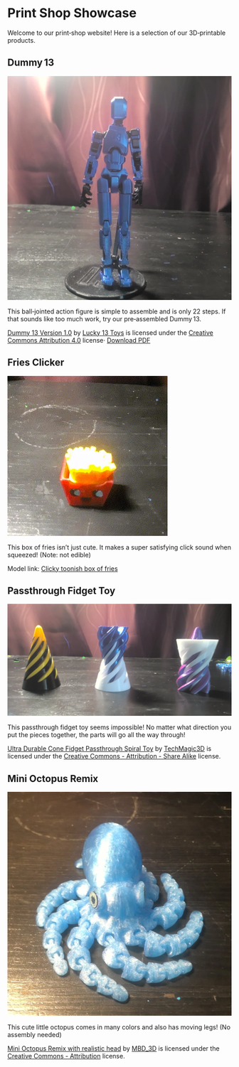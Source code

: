 # Print Shop Showcase

Welcome to our print‑shop website! Here is a selection of our 3D‑printable products.

## Dummy 13
![Dummy 13](assets/dummy_13.webp)

This ball‑jointed action figure is simple to assemble and is only 22 steps. If that sounds like too much work, try our pre‑assembled Dummy 13.

[Dummy 13 Version 1.0](https://www.printables.com/model/981111-dummy-13-version-10) by [Lucky 13 Toys](https://www.lucky13toys.com/) is licensed under the [Creative Commons Attribution 4.0](https://creativecommons.org/licenses/by/4.0/) license·
[Download PDF](assets/dummy-13-v1_0-assembly-guide.pdf)

## Fries Clicker
![Fries Clicker](assets/fries_clicker.webp)

This box of fries isn’t just cute. It makes a super satisfying click sound when squeezed! (Note: not edible)

Model link: [Clicky toonish box of fries](https://makerworld.com/en/models/1231254-clicky-toonish-box-of-fries-no-ams)

## Passthrough Fidget Toy
![Passthrough Fidget Toy](assets/passthrough.webp)

This passthrough fidget toy seems impossible! No matter what direction you put the pieces together, the parts will go all the way through!

[Ultra Durable Cone Fidget Passthrough Spiral Toy](https://www.thingiverse.com/thing:6944555)
by [TechMagic3D](https://www.thingiverse.com/TechMagic3D) is licensed under the [Creative Commons - Attribution - Share Alike](https://creativecommons.org/licenses/by-sa/3.0/) license.

## Mini Octopus Remix
![Mini Octopus Remix](assets/octopus.webp)

This cute little octopus comes in many colors and also has moving legs! (No assembly needed)

[Mini Octopus Remix with realistic head](https://www.thingiverse.com/thing:5355885)
by [MBD_3D](https://www.thingiverse.com/MBD_3D) is licensed under the [Creative Commons - Attribution](https://creativecommons.org/licenses/by/4.0/) license.
